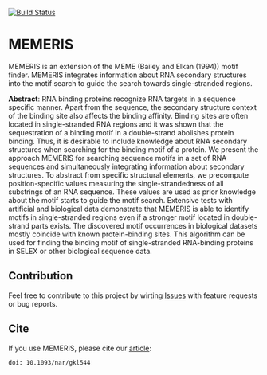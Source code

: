 [![Build Status](https://travis-ci.org/BackofenLab/MEMERIS.svg?branch=master)](https://travis-ci.org/BackofenLab/MEMERIS)
# MEMERIS
MEMERIS is an extension of the MEME (Bailey and Elkan (1994)) motif finder. 
MEMERIS integrates information about RNA secondary structures into the motif search to guide the search towards single-stranded regions. 

**Abstract**: RNA binding proteins recognize RNA targets in a sequence specific manner. Apart from the sequence, the secondary structure context of the binding site also affects the binding affinity. Binding sites are often located in single-stranded RNA regions and it was shown that the sequestration of a binding motif in a double-strand abolishes protein binding. Thus, it is desirable to include knowledge about RNA secondary structures when searching for the binding motif of a protein. We present the approach MEMERIS for searching sequence motifs in a set of RNA sequences and simultaneously integrating information about secondary structures. To abstract from specific structural elements, we precompute position-specific values measuring the single-strandedness of all substrings of an RNA sequence. These values are used as prior knowledge about the motif starts to guide the motif search. Extensive tests with artificial and biological data demonstrate that MEMERIS is able to identify motifs in single-stranded regions even if a stronger motif located in double-strand parts exists. The discovered motif occurrences in biological datasets mostly coincide with known protein-binding sites. This algorithm can be used for finding the binding motif of single-stranded RNA-binding proteins in SELEX or other biological sequence data.

## Contribution

Feel free to contribute to this project by wirting [Issues](https://github.com/BackofenLab/MEMERIS/issues) with feature requests or bug reports.

## Cite
If you use MEMERIS, please cite our [article](http://nar.oxfordjournals.org/content/34/17/e117):
```
doi: 10.1093/nar/gkl544
```
